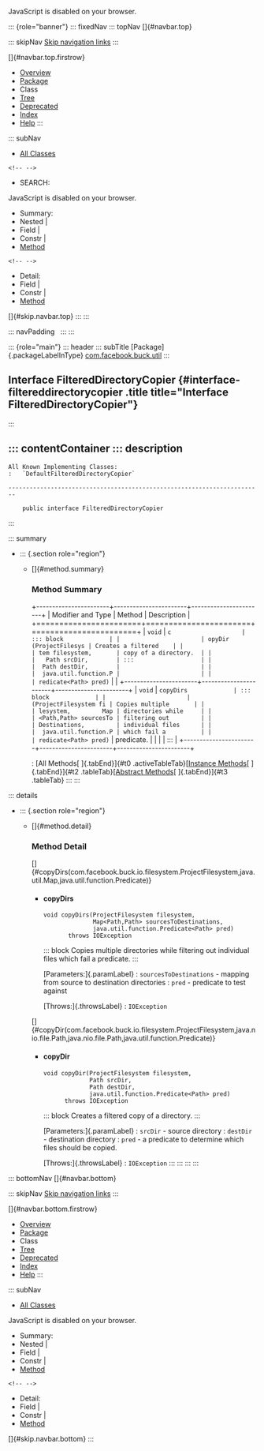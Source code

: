 <div>

JavaScript is disabled on your browser.

</div>

::: {role="banner"}
::: fixedNav
::: topNav
[]{#navbar.top}

::: skipNav
[Skip navigation links](#skip.navbar.top "Skip navigation links")
:::

[]{#navbar.top.firstrow}

-   [Overview](../../../../index.html)
-   [Package](package-summary.html)
-   Class
-   [Tree](package-tree.html)
-   [Deprecated](../../../../deprecated-list.html)
-   [Index](../../../../index-all.html)
-   [Help](../../../../help-doc.html)
:::

::: subNav
-   [All Classes](../../../../allclasses.html)

```{=html}
<!-- -->
```
-   SEARCH:

<div>

<div>

JavaScript is disabled on your browser.

</div>

</div>

<div>

-   Summary: 
-   Nested \| 
-   Field \| 
-   Constr \| 
-   [Method](#method.summary)

```{=html}
<!-- -->
```
-   Detail: 
-   Field \| 
-   Constr \| 
-   [Method](#method.detail)

</div>

[]{#skip.navbar.top}
:::
:::

::: navPadding
 
:::
:::

::: {role="main"}
::: header
::: subTitle
[Package]{.packageLabelInType} [com.facebook.buck.util](package-summary.html)
:::

## Interface FilteredDirectoryCopier {#interface-filtereddirectorycopier .title title="Interface FilteredDirectoryCopier"}
:::

::: contentContainer
::: description
-   

    All Known Implementing Classes:
    :   `DefaultFilteredDirectoryCopier`

    ------------------------------------------------------------------------

        public interface FilteredDirectoryCopier
:::

::: summary
-   ::: {.section role="region"}
    -   []{#method.summary}

        ### Method Summary

        +-----------------------+-----------------------+-----------------------+
        | Modifier and Type     | Method                | Description           |
        +=======================+=======================+=======================+
        | `void`                | `c                    | ::: block             |
        |                       | opyDir​(ProjectFilesys | Creates a filtered    |
        |                       | tem filesystem,       | copy of a directory.  |
        |                       |   Path srcDir,        | :::                   |
        |                       |  Path destDir,        |                       |
        |                       |  java.util.function.P |                       |
        |                       | redicate<Path> pred)` |                       |
        +-----------------------+-----------------------+-----------------------+
        | `void`                | `copyDirs             | ::: block             |
        |                       | ​(ProjectFilesystem fi | Copies multiple       |
        |                       | lesystem,         Map | directories while     |
        |                       | <Path,​Path> sourcesTo | filtering out         |
        |                       | Destinations,         | individual files      |
        |                       |  java.util.function.P | which fail a          |
        |                       | redicate<Path> pred)` | predicate.            |
        |                       |                       | :::                   |
        +-----------------------+-----------------------+-----------------------+

        : [All Methods[ ]{.tabEnd}]{#t0 .activeTableTab}[[Instance
        Methods](javascript:show(2);)[ ]{.tabEnd}]{#t2
        .tableTab}[[Abstract
        Methods](javascript:show(4);)[ ]{.tabEnd}]{#t3 .tableTab}
    :::
:::

::: details
-   ::: {.section role="region"}
    -   []{#method.detail}

        ### Method Detail

        []{#copyDirs(com.facebook.buck.io.filesystem.ProjectFilesystem,java.util.Map,java.util.function.Predicate)}

        -   #### copyDirs

            ``` methodSignature
            void copyDirs​(ProjectFilesystem filesystem,
                          Map<Path,​Path> sourcesToDestinations,
                          java.util.function.Predicate<Path> pred)
                   throws IOException
            ```

            ::: block
            Copies multiple directories while filtering out individual
            files which fail a predicate.
            :::

            [Parameters:]{.paramLabel}
            :   `sourcesToDestinations` - mapping from source to
                destination directories
            :   `pred` - predicate to test against

            [Throws:]{.throwsLabel}
            :   `IOException`

        []{#copyDir(com.facebook.buck.io.filesystem.ProjectFilesystem,java.nio.file.Path,java.nio.file.Path,java.util.function.Predicate)}

        -   #### copyDir

            ``` methodSignature
            void copyDir​(ProjectFilesystem filesystem,
                         Path srcDir,
                         Path destDir,
                         java.util.function.Predicate<Path> pred)
                  throws IOException
            ```

            ::: block
            Creates a filtered copy of a directory.
            :::

            [Parameters:]{.paramLabel}
            :   `srcDir` - source directory
            :   `destDir` - destination directory
            :   `pred` - a predicate to determine which files should be
                copied.

            [Throws:]{.throwsLabel}
            :   `IOException`
    :::
:::
:::
:::

::: bottomNav
[]{#navbar.bottom}

::: skipNav
[Skip navigation links](#skip.navbar.bottom "Skip navigation links")
:::

[]{#navbar.bottom.firstrow}

-   [Overview](../../../../index.html)
-   [Package](package-summary.html)
-   Class
-   [Tree](package-tree.html)
-   [Deprecated](../../../../deprecated-list.html)
-   [Index](../../../../index-all.html)
-   [Help](../../../../help-doc.html)
:::

::: subNav
-   [All Classes](../../../../allclasses.html)

<div>

<div>

JavaScript is disabled on your browser.

</div>

</div>

<div>

-   Summary: 
-   Nested \| 
-   Field \| 
-   Constr \| 
-   [Method](#method.summary)

```{=html}
<!-- -->
```
-   Detail: 
-   Field \| 
-   Constr \| 
-   [Method](#method.detail)

</div>

[]{#skip.navbar.bottom}
:::
